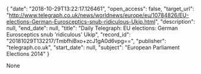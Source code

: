 {
  "date": "2018-10-29T13:22:17.126461", 
  "open_access": false, 
  "target_url": "http://www.telegraph.co.uk/news/worldnews/europe/eu/10784826/EU-elections-German-Eurosceptics-snub-ridiculous-Ukip.html", 
  "description": null, 
  "end_date": null, 
  "title": "Daily Telegraph: EU elections: German Eurosceptics snub 'ridiculous' Ukip", 
  "record_id": "20181029T132217/TmbfhiBxo+zcJ1gA0d6vpg==", 
  "publisher": "telegraph.co.uk", 
  "start_date": null, 
  "subject": "European Parliament Elections 2014"
}

None